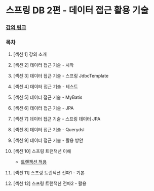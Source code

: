 # 스프링 DB 2편 - 데이터 접근 활용 기술

### [강의 링크](https://www.inflearn.com/course/%EC%8A%A4%ED%94%84%EB%A7%81-db-2/dashboard)

### 목차

1. [섹션 1] 강의 소개



2. [섹션 2] 데이터 접근 기술 - 시작



3. [섹션 3] 데이터 접근 기술 - 스프링 JdbcTemplate



4. [섹션 4] 데이터 접근 기술 - 테스트



5. [섹션 5] 데이터 접근 기술 - MyBatis



6. [섹션 6] 데이터 접근 기술 - JPA



7. [섹션 7] 데이터 접근 기술 - 스프링 데이터 JPA



8. [섹션 8] 데이터 접근 기술 - Querydsl



9. [섹션 9] 데이터 접근 기술 - 활용 방안



10. [섹션 10] 스프링 트랜잭션 이해
    - [트랜잭션 적용](https://github.com/ulimy/study/blob/main/spring/%EA%B0%95%EC%9D%98/%EC%8A%A4%ED%94%84%EB%A7%81%20DB%202%ED%8E%B8%20-%20%EB%8D%B0%EC%9D%B4%ED%84%B0%20%EC%A0%91%EA%B7%BC%20%ED%99%9C%EC%9A%A9%20%EA%B8%B0%EC%88%A0/%5B%20%EC%84%B9%EC%85%98%2010%20%5D%20%EC%8A%A4%ED%94%84%EB%A7%81%20%ED%8A%B8%EB%9E%9C%EC%9E%AD%EC%85%98%20%EC%9D%B4%ED%95%B4/%ED%8A%B8%EB%9E%9C%EC%9E%AD%EC%85%98%20%EC%A0%81%EC%9A%A9.md)



11. [섹션 11] 스프링 트랜잭션 전파1 - 기본



12. [섹션 12] 스프링 트랜잭션 전파2 - 활용
